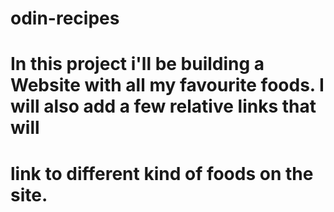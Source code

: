 # odin-recipes

# In this project i'll be building a Website with all my favourite foods. I will also add a few relative links that will
# link to different kind of foods on the site.
